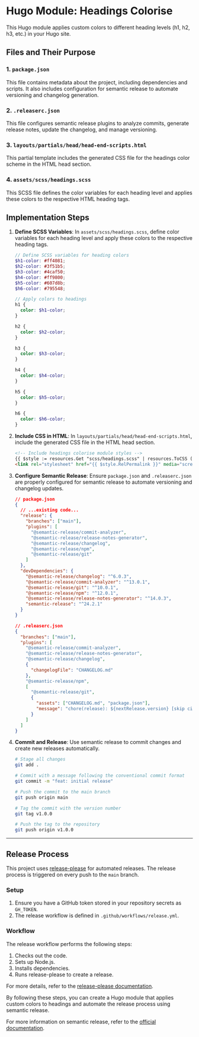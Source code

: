 # Hugo Module: Headings Colorise

This Hugo module applies custom colors to different heading levels (h1, h2, h3, etc.) in your Hugo site.

## Files and Their Purpose

### 1. `package.json`
This file contains metadata about the project, including dependencies and scripts. It also includes configuration for semantic release to automate versioning and changelog generation.

### 2. `.releaserc.json`
This file configures semantic release plugins to analyze commits, generate release notes, update the changelog, and manage versioning.

### 3. `layouts/partials/head/head-end-scripts.html`
This partial template includes the generated CSS file for the headings color scheme in the HTML head section.

### 4. `assets/scss/headings.scss`
This SCSS file defines the color variables for each heading level and applies these colors to the respective HTML heading tags.

## Implementation Steps

1. **Define SCSS Variables**: In `assets/scss/headings.scss`, define color variables for each heading level and apply these colors to the respective heading tags.

    ```scss
    // Define SCSS variables for heading colors
    $h1-color: #ff4081;
    $h2-color: #3f51b5;
    $h3-color: #4caf50;
    $h4-color: #ff9800;
    $h5-color: #607d8b;
    $h6-color: #795548;

    // Apply colors to headings
    h1 {
      color: $h1-color;
    }

    h2 {
      color: $h2-color;
    }

    h3 {
      color: $h3-color;
    }

    h4 {
      color: $h4-color;
    }

    h5 {
      color: $h5-color;
    }

    h6 {
      color: $h6-color;
    }
    ```

2. **Include CSS in HTML**: In `layouts/partials/head/head-end-scripts.html`, include the generated CSS file in the HTML head section.

    ```html
    <!-- Include headings colorise module styles -->
    {{ $style := resources.Get "scss/headings.scss" | resources.ToCSS (dict "targetPath" "assets/css/headings.css") }}
    <link rel="stylesheet" href="{{ $style.RelPermalink }}" media="screen">
    ```

3. **Configure Semantic Release**: Ensure `package.json` and `.releaserc.json` are properly configured for semantic release to automate versioning and changelog updates.

    ```json
    // package.json
    {
      // ...existing code...
      "release": {
        "branches": ["main"],
        "plugins": [
          "@semantic-release/commit-analyzer",
          "@semantic-release/release-notes-generator",
          "@semantic-release/changelog",
          "@semantic-release/npm",
          "@semantic-release/git"
        ]
      },
      "devDependencies": {
        "@semantic-release/changelog": "^6.0.3",
        "@semantic-release/commit-analyzer": "^13.0.1",
        "@semantic-release/git": "^10.0.1",
        "@semantic-release/npm": "^12.0.1",
        "@semantic-release/release-notes-generator": "^14.0.3",
        "semantic-release": "^24.2.1"
      }
    }
    ```

    ```json
    // .releaserc.json
    {
      "branches": ["main"],
      "plugins": [
        "@semantic-release/commit-analyzer",
        "@semantic-release/release-notes-generator",
        "@semantic-release/changelog",
        {
          "changelogFile": "CHANGELOG.md"
        },
        "@semantic-release/npm",
        [
          "@semantic-release/git",
          {
            "assets": ["CHANGELOG.md", "package.json"],
            "message": "chore(release): ${nextRelease.version} [skip ci]\n\n${nextRelease.notes}"
          }
        ]
      ]
    }
    ```

4. **Commit and Release**: Use semantic release to commit changes and create new releases automatically.

    ```bash
    # Stage all changes
    git add .

    # Commit with a message following the conventional commit format
    git commit -m "feat: initial release"

    # Push the commit to the main branch
    git push origin main

    # Tag the commit with the version number
    git tag v1.0.0

    # Push the tag to the repository
    git push origin v1.0.0
    ```

---

## Release Process

This project uses [release-please](https://github.com/google-github-actions/release-please-action) for automated releases. The release process is triggered on every push to the `main` branch.

### Setup

1. Ensure you have a GitHub token stored in your repository secrets as `GH_TOKEN`.
2. The release workflow is defined in `.github/workflows/release.yml`.

### Workflow

The release workflow performs the following steps:
1. Checks out the code.
2. Sets up Node.js.
3. Installs dependencies.
4. Runs release-please to create a release.

For more details, refer to the [release-please documentation](https://github.com/google-github-actions/release-please-action).

By following these steps, you can create a Hugo module that applies custom colors to headings and automate the release process using semantic release.

For more information on semantic release, refer to the [official documentation](https://semantic-release.gitbook.io/semantic-release/).
